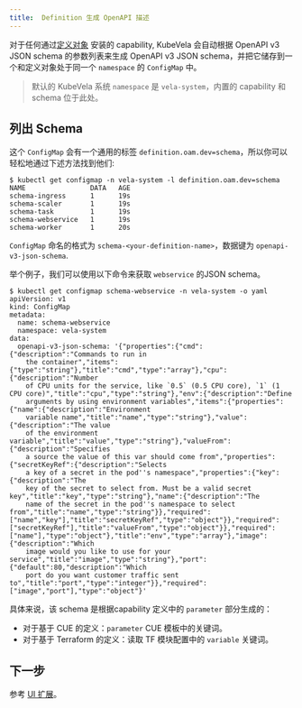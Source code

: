 ```yaml
---
title:  Definition 生成 OpenAPI 描述
---
```


对于任何通过[定义对象](./definition-and-templates) 安装的 capability, KubeVela 会自动根据 OpenAPI v3 JSON schema 的参数列表来生成 OpenAPI v3 JSON schema，并把它储存到一个和定义对象处于同一个 `namespace` 的 `ConfigMap` 中。

> 默认的 KubeVela 系统 `namespace` 是 `vela-system`，内置的 capability 和 schema 位于此处。

## 列出 Schema

这个 `ConfigMap` 会有一个通用的标签 `definition.oam.dev=schema`，所以你可以轻松地通过下述方法找到他们:

```shell
$ kubectl get configmap -n vela-system -l definition.oam.dev=schema
NAME                DATA   AGE
schema-ingress      1      19s
schema-scaler       1      19s
schema-task         1      19s
schema-webservice   1      19s
schema-worker       1      20s
```

`ConfigMap` 命名的格式为 `schema-<your-definition-name>`，数据键为 `openapi-v3-json-schema`.

举个例子，我们可以使用以下命令来获取 `webservice` 的JSON schema。

```shell
$ kubectl get configmap schema-webservice -n vela-system -o yaml
apiVersion: v1
kind: ConfigMap
metadata:
  name: schema-webservice
  namespace: vela-system
data:
  openapi-v3-json-schema: '{"properties":{"cmd":{"description":"Commands to run in
    the container","items":{"type":"string"},"title":"cmd","type":"array"},"cpu":{"description":"Number
    of CPU units for the service, like `0.5` (0.5 CPU core), `1` (1 CPU core)","title":"cpu","type":"string"},"env":{"description":"Define
    arguments by using environment variables","items":{"properties":{"name":{"description":"Environment
    variable name","title":"name","type":"string"},"value":{"description":"The value
    of the environment variable","title":"value","type":"string"},"valueFrom":{"description":"Specifies
    a source the value of this var should come from","properties":{"secretKeyRef":{"description":"Selects
    a key of a secret in the pod''s namespace","properties":{"key":{"description":"The
    key of the secret to select from. Must be a valid secret key","title":"key","type":"string"},"name":{"description":"The
    name of the secret in the pod''s namespace to select from","title":"name","type":"string"}},"required":["name","key"],"title":"secretKeyRef","type":"object"}},"required":["secretKeyRef"],"title":"valueFrom","type":"object"}},"required":["name"],"type":"object"},"title":"env","type":"array"},"image":{"description":"Which
    image would you like to use for your service","title":"image","type":"string"},"port":{"default":80,"description":"Which
    port do you want customer traffic sent to","title":"port","type":"integer"}},"required":["image","port"],"type":"object"}'
```

具体来说，该 schema 是根据capability 定义中的 `parameter` 部分生成的：

* 对于基于 CUE 的定义：`parameter` CUE 模板中的关键词。
* 对于基于 Terraform 的定义：读取 TF 模块配置中的 `variable` 关键词。

## 下一步

参考 [UI 扩展](../reference/ui-schema)。